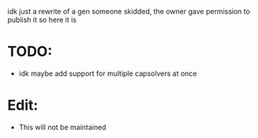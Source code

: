 idk just a rewrite of a gen someone skidded, the owner gave permission to publish it so here it is

# TODO:
- idk maybe add support for multiple capsolvers at once

# Edit:
- This will not be maintained
